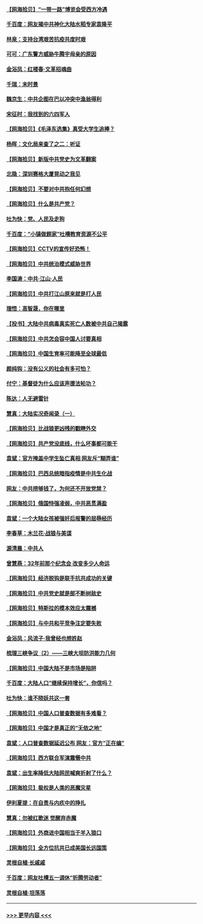 #### [【网海拾贝】“一带一路”博览会受西方冷遇](../pages/nsc993/n12971787.md?t=05250452) 
#### [千百度：网友揭中共神化大陆水稻专家袁隆平](../pages/nsc993/n12971733.md?t=05250452) 
#### [林泉：支持台湾艰苦抗疫共度时艰](../pages/nsc993/n12971350.md?t=05250452) 
#### [可可：广东警方威胁牛腾宇母亲的原因](../pages/nsc993/n12971100.md?t=05250452) 
#### [金浴凤：红楼春·文革招魂曲](../pages/nsc993/n12970354.md?t=05250452) 
#### [千瑞：末时景](../pages/nsc993/n12970337.md?t=05250452) 
#### [魏京生：中共企图在巴以冲突中渔翁得利](../pages/nsc993/n12970286.md?t=05250452) 
#### [宋征时：我找到的六四军人](../pages/nsc993/n12970213.md?t=05250452) 
#### [【网海拾贝】《毛泽东选集》真受大学生追捧？](../pages/nsc993/n12968779.md?t=05250452) 
#### [杨晖：文化局来查了之二：听证](../pages/nsc993/n12966528.md?t=05250452) 
#### [【网海拾贝】新版中共党史为文革翻案](../pages/nsc993/n12967526.md?t=05250452) 
#### [北隐：深圳赛格大厦晃动之我见](../pages/nsc993/n12967393.md?t=05250452) 
#### [【网海拾贝】不要对中共抱任何幻想](../pages/nsc993/n12965222.md?t=05250452) 
#### [【网海拾贝】什么是共产党？](../pages/nsc993/n12962781.md?t=05250452) 
#### [吐为快：党、人民及走狗](../pages/nsc993/n12962747.md?t=05250452) 
#### [千百度：“小镇做题家”吐槽教育资源不公平](../pages/nsc993/n12962705.md?t=05250452) 
#### [【网海拾贝】CCTV的宣传好恐怖！](../pages/nsc993/n12959984.md?t=05250452) 
#### [【网海拾贝】中共统治模式威胁世界](../pages/nsc993/n12957622.md?t=05250452) 
#### [李国涛：中共‧江山‧人民](../pages/nsc993/n12957502.md?t=05250452) 
#### [【网海拾贝】中共打江山原来就是打人民](../pages/nsc993/n12954345.md?t=05250452) 
#### [理悟：高智晟，你在哪里](../pages/nsc993/n12953115.md?t=05250452) 
#### [【投书】大陆中共病毒真实死亡人数被中共自己揭露](../pages/nsc993/n12953050.md?t=05250452) 
#### [【网海拾贝】中共怎会容中国人讨要真相](../pages/nsc993/n12952161.md?t=05250452) 
#### [【网海拾贝】中国生育率可能降至全球最低](../pages/nsc993/n12948793.md?t=05250452) 
#### [颜纯钩：没有公义的社会有多可怕？](../pages/nsc993/n12947626.md?t=05250452) 
#### [付宁：基督徒为什么应该声援法轮功？](../pages/nsc993/n12947233.md?t=05250452) 
#### [陈达：人无避雷针](../pages/nsc993/n12947098.md?t=05250452) 
#### [慧真：大陆实况奇闻录（一）](../pages/nsc993/n12945811.md?t=05250452) 
#### [【网海拾贝】比战狼更凶残的戳瞎外交](../pages/nsc993/n12945717.md?t=05250452) 
#### [【网海拾贝】共产党没底线，什么坏事都可能干](../pages/nsc993/n12942090.md?t=05250452) 
#### [袁斌：官方掩盖中学生坠亡真相 网友斥“糊弄谁”](../pages/nsc993/n12942029.md?t=05250452) 
#### [【网海拾贝】巴西总统暗指疫情是中共生化战](../pages/nsc993/n12938999.md?t=05250452) 
#### [网友：中共捞够钱了，为何还不开放党禁？](../pages/nsc993/n12938952.md?t=05250452) 
#### [【网海拾贝】俄国恃强凌弱，中共恶贯满盈](../pages/nsc993/n12936626.md?t=05250452) 
#### [袁斌：一个大陆女孩被强奸后报警的屈辱经历](../pages/nsc993/n12936547.md?t=05250452) 
#### [李春草：木兰花·战狼与美谍](../pages/nsc993/n12935995.md?t=05250452) 
#### [源清晨：中共人](../pages/nsc993/n12935589.md?t=05250452) 
#### [曾慧燕：32年前那个纪念会 改变多少人命运](../pages/nsc993/n12934233.md?t=05250452) 
#### [【网海拾贝】经济脱钩是联手抗共成功的关键](../pages/nsc993/n12934176.md?t=05250452) 
#### [【网海拾贝】中共党史就是部不断树敌史](../pages/nsc993/n12932844.md?t=05250452) 
#### [【网海拾贝】特斯拉的模本效应太震撼](../pages/nsc993/n12925626.md?t=05250452) 
#### [【网海拾贝】与中共和平竞争注定要失败](../pages/nsc993/n12923326.md?t=05250452) 
#### [金浴凤：风流子‧我曾经也想姓赵](../pages/nsc993/n12920911.md?t=05250452) 
#### [梳理三峡争议（2）——三峡大坝防洪能力几何](../pages/nsc993/n12920173.md?t=05250452) 
#### [【网海拾贝】中国大陆不是市场是陷阱](../pages/nsc993/n12920143.md?t=05250452) 
#### [千百度：大陆人口“继续保持增长”，你信吗？](../pages/nsc993/n12918946.md?t=05250452) 
#### [吐为快：谁不晓妖共这一套](../pages/nsc993/n12918941.md?t=05250452) 
#### [【网海拾贝】中国人口普查数据有多难看？](../pages/nsc993/n12917822.md?t=05250452) 
#### [【网海拾贝】中国才是真正的“无依之地”](../pages/nsc993/n12915845.md?t=05250452) 
#### [袁斌：人口普查数据延迟公布 网友：官方“正在编”](../pages/nsc993/n12915748.md?t=05250452) 
#### [【网海拾贝】西方联合军演震慑中共](../pages/nsc993/n12913466.md?t=05250452) 
#### [袁斌：出生率降低大陆网民喊爽折射了什么？](../pages/nsc993/n12913365.md?t=05250452) 
#### [【网海拾贝】极权是人类的恶魔灾星](../pages/nsc993/n12910697.md?t=05250452) 
#### [伊利夏提：在自责与内疚中的挣扎](../pages/nsc993/n12910493.md?t=05250452) 
#### [慧真：勿被红歌迷 觉醒弃赤魔](../pages/nsc993/n12910485.md?t=05250452) 
#### [【网海拾贝】外商进中国相当于羊入狼口](../pages/nsc993/n12908274.md?t=05250452) 
#### [【网海拾贝】全方位抗共已成美国长远国策](../pages/nsc993/n12906878.md?t=05250452) 
#### [灵根自植‧长戚戚](../pages/nsc993/n12905585.md?t=05250452) 
#### [千百度：网友吐槽五一调休“折腾劳动者”](../pages/nsc993/n12905934.md?t=05250452) 
#### [灵根自植‧坦荡荡](../pages/nsc993/n12905562.md?t=05250452) 

----
#### [ >>> 更早内容 <<< ](../indexes/nsc993-earlier.md)
